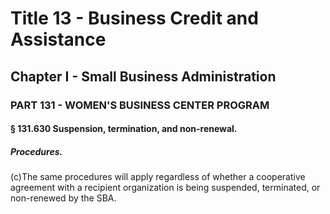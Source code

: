 
# Title 13 - Business Credit and Assistance
## Chapter I - Small Business Administration
### PART 131 - WOMEN'S BUSINESS CENTER PROGRAM
#### § 131.630 Suspension, termination, and non-renewal.
##### Procedures.

(c)The same procedures will apply regardless of whether a cooperative agreement with a recipient organization is being suspended, terminated, or non-renewed by the SBA.
